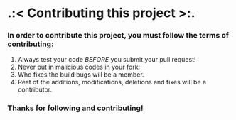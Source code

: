 # .:< Contributing this project >:.

### In order to contribute this project, you must follow the terms of contributing:

1. Always test your code _BEFORE_ you submit your pull request!
2. Never put in malicious codes in your fork!
3. Who fixes the build bugs will be a member.
4. Rest of the additions, modifications, deletions and fixes will be a contributor.

### Thanks for following and contributing!
